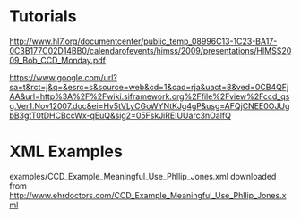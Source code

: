 
Tutorials
=========

http://www.hl7.org/documentcenter/public_temp_08996C13-1C23-BA17-0C3B177C02D14BB0/calendarofevents/himss/2009/presentations/HIMSS2009_Bob_CCD_Monday.pdf

https://www.google.com/url?sa=t&rct=j&q=&esrc=s&source=web&cd=1&cad=rja&uact=8&ved=0CB4QFjAA&url=http%3A%2F%2Fwiki.siframework.org%2Ffile%2Fview%2Fccd_qsg.Ver1.Nov12007.doc&ei=Hv5tVLyCGoWYNtKJg4gP&usg=AFQjCNEE0OJUgbB3gtT0tDHCBccWx-qEuQ&sig2=05FskJiREIUUarc3nOalfQ




XML Examples
=============

examples/CCD_Example_Meaningful_Use_Phllip_Jones.xml
downloaded from http://www.ehrdoctors.com/CCD_Example_Meaningful_Use_Phllip_Jones.xml
